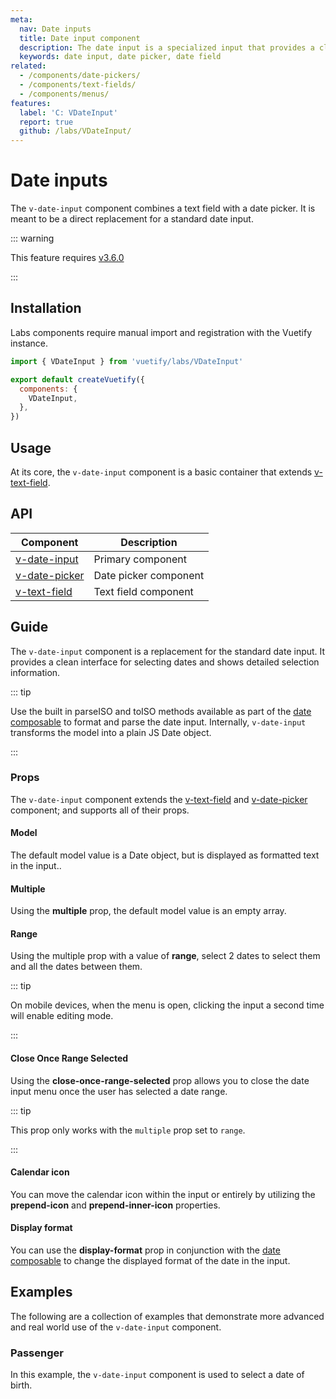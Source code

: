 ```yaml
---
meta:
  nav: Date inputs
  title: Date input component
  description: The date input is a specialized input that provides a clean interface for selecting dates, showing detailed selection information.
  keywords: date input, date picker, date field
related:
  - /components/date-pickers/
  - /components/text-fields/
  - /components/menus/
features:
  label: 'C: VDateInput'
  report: true
  github: /labs/VDateInput/
---
```


# Date inputs

The `v-date-input` component combines a text field with a date picker. It is meant to be a direct replacement for a standard date input.

<PageFeatures />

::: warning

This feature requires [v3.6.0](/getting-started/release-notes/?version=v3.6.0)

:::

## Installation

Labs components require manual import and registration with the Vuetify instance.

```js { resource="src/plugins/vuetify.js" }
import { VDateInput } from 'vuetify/labs/VDateInput'

export default createVuetify({
  components: {
    VDateInput,
  },
})
```

## Usage

At its core, the `v-date-input` component is a basic container that extends [v-text-field](/components/text-fields).

<ExamplesUsage name="v-date-input" />

<PromotedEntry />

## API

| Component | Description |
| - | - |
| [v-date-input](/api/v-date-input/) | Primary component |
| [v-date-picker](/api/v-date-picker/) | Date picker component |
| [v-text-field](/api/v-text-field/) | Text field component |

<ApiInline hide-links />

## Guide

The `v-date-input` component is a replacement for the standard date input. It provides a clean interface for selecting dates and shows detailed selection information.

::: tip

Use the built in parseISO and toISO methods available as part of the [date composable](/features/dates/) to format and parse the date input. Internally, `v-date-input` transforms the model into a plain JS Date object.

:::

### Props

The `v-date-input` component extends the [v-text-field](/components/text-fields/) and [v-date-picker](/components/date-pickers/) component; and supports all of their props.

#### Model

The default model value is a Date object, but is displayed as formatted text in the input..

<ExamplesExample file="v-date-input/prop-model" />

#### Multiple

Using the **multiple** prop, the default model value is an empty array.

<ExamplesExample file="v-date-input/prop-multiple" />

#### Range

Using the multiple prop with a value of **range**, select 2 dates to select them and all the dates between them.

<ExamplesExample file="v-date-input/prop-multiple-range" />

::: tip

On mobile devices, when the menu is open, clicking the input a second time will enable editing mode.

:::

#### Close Once Range Selected

Using the **close-once-range-selected** prop allows you to close the date input menu once the user has selected a date range.

<ExamplesExample file="v-date-input/prop-close-once-range-selected" />

::: tip

This prop only works with the `multiple` prop set to `range`.

:::

#### Calendar icon

You can move the calendar icon within the input or entirely by utilizing the **prepend-icon** and **prepend-inner-icon** properties.

<ExamplesExample file="v-date-input/prop-prepend-icon" />

#### Display format

You can use the **display-format** prop in conjunction with the [date composable](/features/dates/) to change the displayed format of the date in the input.

<ExamplesExample file="v-date-input/prop-display-format" />

## Examples

The following are a collection of examples that demonstrate more advanced and real world use of the `v-date-input` component.

### Passenger

In this example, the `v-date-input` component is used to select a date of birth.

<ExamplesExample file="v-date-input/misc-passenger" />
